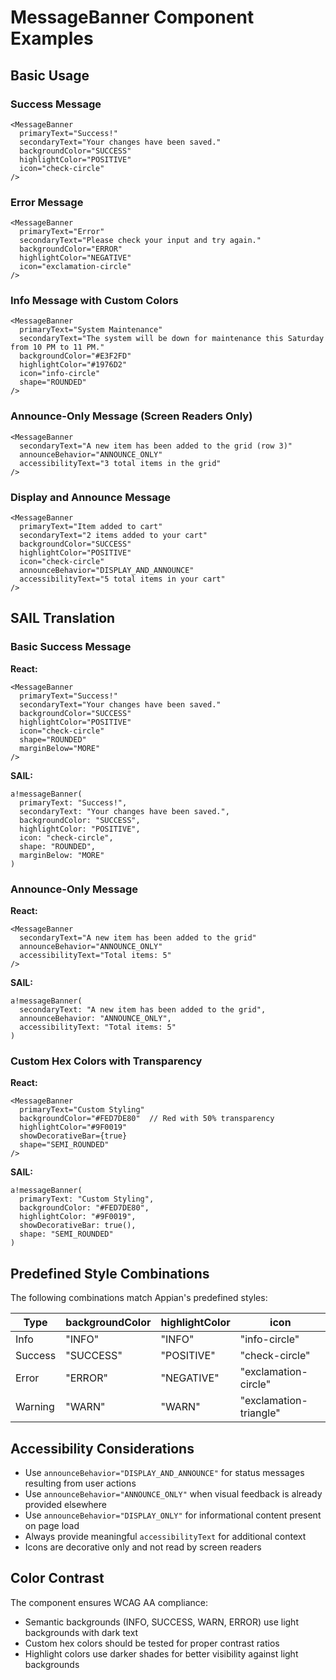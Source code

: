 # MessageBanner Component Examples

## Basic Usage

### Success Message
```tsx
<MessageBanner
  primaryText="Success!"
  secondaryText="Your changes have been saved."
  backgroundColor="SUCCESS"
  highlightColor="POSITIVE"
  icon="check-circle"
/>
```

### Error Message
```tsx
<MessageBanner
  primaryText="Error"
  secondaryText="Please check your input and try again."
  backgroundColor="ERROR"
  highlightColor="NEGATIVE"
  icon="exclamation-circle"
/>
```

### Info Message with Custom Colors
```tsx
<MessageBanner
  primaryText="System Maintenance"
  secondaryText="The system will be down for maintenance this Saturday from 10 PM to 11 PM."
  backgroundColor="#E3F2FD"
  highlightColor="#1976D2"
  icon="info-circle"
  shape="ROUNDED"
/>
```

### Announce-Only Message (Screen Readers Only)
```tsx
<MessageBanner
  secondaryText="A new item has been added to the grid (row 3)"
  announceBehavior="ANNOUNCE_ONLY"
  accessibilityText="3 total items in the grid"
/>
```

### Display and Announce Message
```tsx
<MessageBanner
  primaryText="Item added to cart"
  secondaryText="2 items added to your cart"
  backgroundColor="SUCCESS"
  highlightColor="POSITIVE"
  icon="check-circle"
  announceBehavior="DISPLAY_AND_ANNOUNCE"
  accessibilityText="5 total items in your cart"
/>
```

## SAIL Translation

### Basic Success Message

**React:**
```tsx
<MessageBanner
  primaryText="Success!"
  secondaryText="Your changes have been saved."
  backgroundColor="SUCCESS"
  highlightColor="POSITIVE"
  icon="check-circle"
  shape="ROUNDED"
  marginBelow="MORE"
/>
```

**SAIL:**
```sail
a!messageBanner(
  primaryText: "Success!",
  secondaryText: "Your changes have been saved.",
  backgroundColor: "SUCCESS",
  highlightColor: "POSITIVE",
  icon: "check-circle",
  shape: "ROUNDED",
  marginBelow: "MORE"
)
```

### Announce-Only Message

**React:**
```tsx
<MessageBanner
  secondaryText="A new item has been added to the grid"
  announceBehavior="ANNOUNCE_ONLY"
  accessibilityText="Total items: 5"
/>
```

**SAIL:**
```sail
a!messageBanner(
  secondaryText: "A new item has been added to the grid",
  announceBehavior: "ANNOUNCE_ONLY",
  accessibilityText: "Total items: 5"
)
```

### Custom Hex Colors with Transparency

**React:**
```tsx
<MessageBanner
  primaryText="Custom Styling"
  backgroundColor="#FED7DE80"  // Red with 50% transparency
  highlightColor="#9F0019"
  showDecorativeBar={true}
  shape="SEMI_ROUNDED"
/>
```

**SAIL:**
```sail
a!messageBanner(
  primaryText: "Custom Styling",
  backgroundColor: "#FED7DE80",
  highlightColor: "#9F0019",
  showDecorativeBar: true(),
  shape: "SEMI_ROUNDED"
)
```

## Predefined Style Combinations

The following combinations match Appian's predefined styles:

| Type | backgroundColor | highlightColor | icon |
|------|----------------|----------------|------|
| Info | "INFO" | "INFO" | "info-circle" |
| Success | "SUCCESS" | "POSITIVE" | "check-circle" |
| Error | "ERROR" | "NEGATIVE" | "exclamation-circle" |
| Warning | "WARN" | "WARN" | "exclamation-triangle" |

## Accessibility Considerations

- Use `announceBehavior="DISPLAY_AND_ANNOUNCE"` for status messages resulting from user actions
- Use `announceBehavior="ANNOUNCE_ONLY"` when visual feedback is already provided elsewhere
- Use `announceBehavior="DISPLAY_ONLY"` for informational content present on page load
- Always provide meaningful `accessibilityText` for additional context
- Icons are decorative only and not read by screen readers

## Color Contrast

The component ensures WCAG AA compliance:
- Semantic backgrounds (INFO, SUCCESS, WARN, ERROR) use light backgrounds with dark text
- Custom hex colors should be tested for proper contrast ratios
- Highlight colors use darker shades for better visibility against light backgrounds
